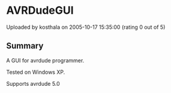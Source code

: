 # AVRDudeGUI

Uploaded by kosthala on 2005-10-17 15:35:00 (rating 0 out of 5)

## Summary

A GUI for avrdude programmer.  

Tested on Windows XP.  

Supports avrdude 5.0
